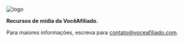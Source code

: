 ![logo](https://rawgit.com/voceafiliado/docs/master/imgs/logo.png)

__Recursos de mídia da VocêAfiliado.__

Para maiores informações, escreva para [contato@voceafiliado.com](mailto:contato@voceafiliado.com).

